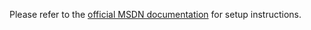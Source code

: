 Please refer to the [official MSDN documentation](https://docs.microsoft.com/en-us/virtualization/windowscontainers/kubernetes/getting-started-kubernetes-windows) for setup instructions.
